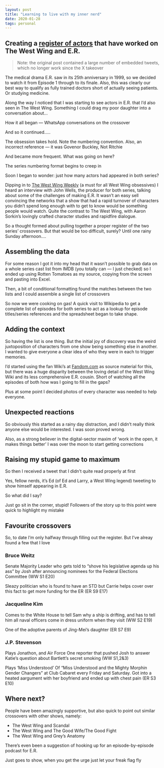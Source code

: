 ```yaml
---
layout: post
title: "Learning to live with my inner nerd"
date: 2020-01-28
tags: personal
---
```


## Creating a [register of actors](https://docs.google.com/spreadsheets/d/1M494dqUf5RPkIiBxtxkeJi7oBVTaCiwAWj3XATjsVDU/edit?usp=sharing) that have worked on The West Wing and E.R.

> Note: the original post contained a large number of embedded tweets, which no longer work since the X takeover

The medical drama E.R. saw in its 25th anniversary in 1999, so we decided to watch it from Episode 1 through to its finale. Also, this was clearly our best way to qualify as fully trained doctors short of actually seeing patients. Or studying medicine.

Along the way I noticed that I was starting to see actors in E.R. that I’d also seen in The West Wing. Something I could drag my poor daughter into a conversation about…

How it all began — WhatsApp conversations on the crossover

And so it continued…..

The obsession takes hold. Note the numbering convention. Also, an incorrect reference — it was Govenor Buckley, Not Ritchie

And became more frequent. What was going on here?

The series numbering format begins to creep in

Soon I began to wonder: just how many actors had appeared in both series?

Dipping in to [The West Wing Weekly](http://thewestwingweekly.com/) (a must for all West Wing obsessives) I heard an interview with John Wells, the producer for both series, talking about some of the challenges of making E.R. It wasn’t an easy sell convincing the networks that a show that had a rapid turnover of characters you didn’t spend long enough with to get to know would be something people would watch. Quite the contrast to The West Wing, with Aaron Sorkin’s lovingly crafted character studies and rapidfire dialogue.

So a thought formed about pulling together a proper register of the two series’ crossovers. But that would be too difficult, surely? Until one rainy Sunday afternoon….

## Assembling the data

For some reason I got it into my head that it wasn’t possible to grab data on a whole series cast list from IMDB (you totally can — I just checked) so I ended up using Rotten Tomatoes as my source, copying from the screen and pasting into Excel.

Then, a bit of conditional formatting found the matches between the two lists and I could assemble a single list of crossovers

So now we were cooking on gas! A quick visit to Wikipedia to get a complete list of episodes for both series to act as a lookup for episode titles/series references and the spreadsheet began to take shape.

## Adding the context

So having the list is one thing. But the initial joy of discovery was the weird juxtoposition of characters from one show being something else in another. I wanted to give everyone a clear idea of who they were in each to trigger memories.

I’d started using the fan Wiki’s at [Fandom.com](https://www.fandom.com/) as source material for this, but there was a huge disparity between the loving detail of the West Wing Wiki and its less comprehensive E.R. cousin. Short of watching all the episodes of both how was I going to fill in the gaps?

Plus at some point I decided photos of every character was needed to help everyone.

## Unexpected reactions

So obviously this started as a rainy day distraction, and I didn’t really think anyone else would be interested. I was soon proved wrong.

Also, as a strong believer in the digital-sector maxim of ‘work in the open, it makes things better’ I was over the moon to start getting corrections

## Raising my stupid game to maximum

So then I received a tweet that I didn’t quite read properly at first

Yes, fellow nerds, it’s Ed (of Ed and Larry, a West Wing legend) tweeting to show himself appearing in E.R.

So what did I say?

Just go sit in the corner, stupid! Followers of the story up to this point were quick to highlight my mistake

## Favourite crossovers

So, to date I’m only halfway through filling out the register. But I’ve alreay found a few that I love

### Bruce Weitz

Senate Majority Leader who gets told to “shove his legislative agenda up his ass” by Josh after announcing nominees for the Federal Elections Committee (WW S1 E20)

Sleazy politician who is found to have an STD but Carrie helps cover over this fact to get more funding for the ER (ER S9 E17)

### Jacqueline Kim

Comes to the White House to tell Sam why a ship is drifting, and has to tell him all naval officers come in dress uniform when they visit (WW S2 E19)

One of the adoptive parents of Jing-Mei’s daughter (ER S7 E9)

### J.P. Stevenson

Plays Jonathon, and Air Force One reporter that pushed Josh to answer Katie’s question about Bartlett’s secret smoking (WW S1,2&3)

Plays ‘Miss Understood’ Of “Miss Understood and the Mighty Morphin Gender Changers” at Club Cabaret every Friday and Saturday. Got into a heated aargument with her boyfriend and ended up with chest pain (ER S3 E10)

## Where next?

People have been amazingly supportive, but also quick to point out similar crossovers with other shows, namely:

*   The West Wing and Scandal
*   The West Wing and The Good Wife/The Good Fight
*   The West Wing and Grey’s Anatomy

There’s even been a suggestion of hooking up for an episode-by-episode podcast for E.R.

Just goes to show, when you get the urge just let your freak flag fly
